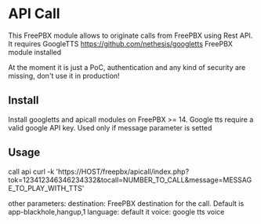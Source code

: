 # API Call 

This FreePBX module allows to originate calls from FreePBX using Rest API.
It requires GoogleTTS https://github.com/nethesis/googletts FreePBX module installed

At the moment it is just a PoC, authentication and any kind of security are missing, don't use it in production!


## Install
Install googletts and apicall modules on FreePBX >= 14. Google tts require a valid google API key. Used only if message parameter is setted

## Usage
call api
curl -k 'https://HOST/freepbx/apicall/index.php?tok=123412346346234332&tocall=NUMBER_TO_CALL&message=MESSAGE_TO_PLAY_WITH_TTS'

other parameters:
destination: FreePBX destination for the call. Default is app-blackhole,hangup,1
language: default it
voice: google tts voice

